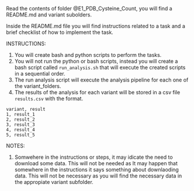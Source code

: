 


Read the contents of folder @E1_PDB_Cysteine_Count, you will find a README.md and variant subolders.

Inside the README.md file you will find instructions related to a task and a brief checklist of how to implement the task.

INSTRUCTIONS:
1) You will create bash and python scripts to perform the tasks.
2) You will not run the python or bash scripts, instead you will create a bash script called `run_analysis.sh` that will execute the created scripts in a sequential order.
3) The run analysis script will execute the analysis pipeline for each one of the variant_folders.
4) The results of the analysis for each variant will be stored in a csv file `results.csv` with the format.

```{csv}[results.csv]
variant, result
1, result_1
2, result_2
3, result_3
4, result_4
5, result_5
```



NOTES:

1) Somwehere in the instructions or steps, it may idicate the need to download some data. This will not be needed as 
It may happen that somewhere in the instructions it says something  about downlaoding data. This will not be necessary as you will find the necessary data in the appropiate variant subfolder.



